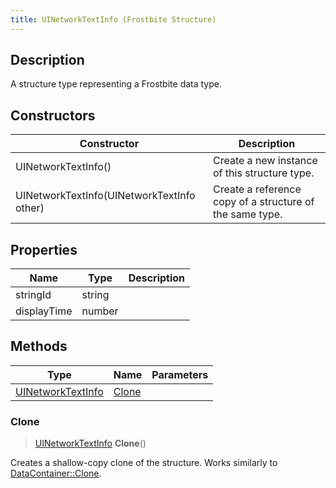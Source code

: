 ```yaml
---
title: UINetworkTextInfo (Frostbite Structure)
---
```

## Description

A structure type representing a Frostbite data type.

## Constructors

| Constructor                                | Description                                              |
| ------------------------------------------ | -------------------------------------------------------- |
| UINetworkTextInfo()                        | Create a new instance of this structure type.            |
| UINetworkTextInfo(UINetworkTextInfo other) | Create a reference copy of a structure of the same type. |

## Properties

| Name        | Type   | Description |
| ----------- | ------ | ----------- |
| stringId    | string |             |
| displayTime | number |             |

## Methods

| Type                                   | Name            | Parameters |
| -------------------------------------- | --------------- | ---------- |
| [UINetworkTextInfo](UINetworkTextInfo) | [Clone](#clone) |            |

### Clone

> [UINetworkTextInfo](UINetworkTextInfo) **Clone**()

Creates a shallow-copy clone of the structure. Works similarly to [DataContainer::Clone](/vext/ref/cls/shr/datacontainer#clone).
